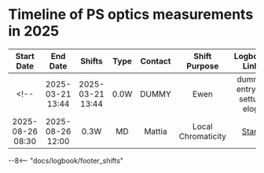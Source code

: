 # Timeline of PS optics measurements in 2025

<!--
    Logbook Links: [LINK_NAME](logbook://date, logbook_id, event_id)
    Shifts:  W - Weekdays (Day) WN - Weekdays (Night) H - Holidays or weekend (Day) HN - Holidays or weekend (Night)
    Tooltips: *[SHIFT PURPOSE TEXT]: Text inside the tooltip
-->

|    Start Date    |     End Date     | Shifts |  Type   | Contact  |                       Shift Purpose                        |                   Logbook Link                    |
|:----------------:|:----------------:|:------:|:-------:|:--------:|:----------------------------------------------------------:|:-------------------------------------------------:|
<!-- | 2025-03-21 13:44 | 2025-03-21 13:44 |  0.0W  |  DUMMY  |  Ewen    |  dummy entry to settup elog                                | [Start](logbook://2025-03-21,2621,4220229) | -->
| 2025-08-26 08:30 | 2025-08-26 12:00 |  0.3W  |  MD  |  Mattia    |  Local Chromaticity                          | [Start](https://be-op-logbook.web.cern.ch/elogbook-server/#/logbook?logbookId=2621&dateFrom=2025-08-26T00%3A00%3A00&dateTo=2025-08-27T00%3A00%3A00&eventToHighlight=4065236) |
<!-- Tooltips -->

--8<-- "docs/logbook/footer_shifts"
